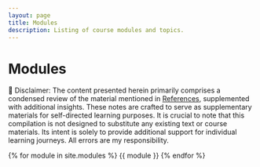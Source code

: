 ```yaml
---
layout: page
title: Modules
description: Listing of course modules and topics.
---
```


# Modules

🚨 Disclaimer: The content presented herein primarily comprises a condensed review of the material mentioned in [References](http://marcelortiz.com/courses/ECON697R/#references), supplemented with additional insights. These notes are crafted to serve as supplementary materials for self-directed learning purposes. It is crucial to note that this compilation is not designed to substitute any existing text or course materials. Its intent is solely to provide additional support for individual learning journeys. All errors are my responsibility.


{% for module in site.modules %}
{{ module }}
{% endfor %}
